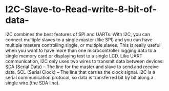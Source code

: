 # I2C-Slave-to-Read-write-8-bit-of-data-
I2C combines the best features of SPI and UARTs. With I2C, you can connect multiple slaves to a single master (like SPI) and you can have multiple masters controlling single, or multiple slaves. This is really useful when you want to have more than one microcontroller logging data to a single memory card or displaying text to a single LCD. Like UART communication, I2C only uses two wires to transmit data between devices:   SDA (Serial Data) – The line for the master and slave to send and receive data. SCL (Serial Clock) – The line that carries the clock signal. I2C is a serial communication protocol, so data is transferred bit by bit along a single wire (the SDA line).
